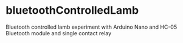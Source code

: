 # bluetoothControlledLamb
Bluetooth controlled lamb experiment with Arduino Nano and HC-05 Bluetooth module and single contact relay

